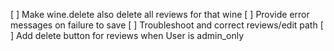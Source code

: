 [ ] Make wine.delete also delete all reviews for that wine
[ ] Provide error messages on failure to save
[ ] Troubleshoot and correct reviews/edit path
[ ] Add delete button for reviews when User is admin_only
